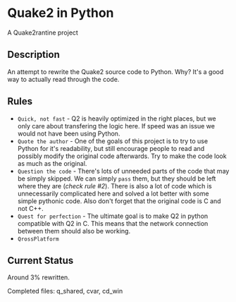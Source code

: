 # Quake2 in Python
 A Quake2rantine project

## Description
An attempt to rewrite the Quake2 source code to Python. Why? It's a good way to actually read through the code.

## Rules
* `Quick, not fast` - Q2 is heavily optimized in the right places, but we only care about transfering the logic here. If speed was an issue we would not have been using Python.
* `Quote the author` - One of the goals of this project is to try to use Python for it's readability, but still encourage people to read and possibly modify the original code afterwards. Try to make the code look as much as the original.
* `Question the code` - There's lots of unneeded parts of the code that may be simply skipped. We can simply `pass` them, but they should be left where they are (_check rule #2_). There is also a lot of code which is unnecessarily complicated here and solved a lot better with some simple pythonic code. Also don't forget that the original code is C and not C++.
* `Quest for perfection` - The ultimate goal is to make Q2 in python compatible with Q2 in C. This means that the network connection between them should also be working.
* `QrossPlatform`


## Current Status
Around 3% rewritten.

Completed files: q_shared, cvar, cd_win


